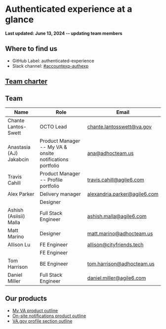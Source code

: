 # Authenticated experience at a glance

**Last updated: June 13, 2024 -- updating team members**

## Where to find us 

- GitHub Label: authenticated-experience 
- Slack channel: [#accountexp-authexp](https://dsva.slack.com/channels/accountexp-authexp) 

## [Team charter](https://github.com/department-of-veterans-affairs/va.gov-team/blob/master/products/identity-personalization/team/charter.md)

## Team

|Name|Role|Email|
|----|----|-----|
|Chante Lantos-Swett |OCTO Lead| chante.lantosswett@va.gov |
|Anastasia (AJ) Jakabcin |Product Manager -- My VA & onsite notifications portfolio| ana@adhocteam.us |
|Travis Cahill|Product Manager -- Profile portfolio|travis.cahill@agile6.com|
|Alex Parker| Delivery manager | alexandria.parker@agile6.com |
| | Designer |  |
| Ashish (Asiisii) Malla | Full Stack Engineer | ashish.malla@agile6.com |
|Matt Marino|	Designer | matt.marino@adhocteam.us  |
|Allison Lu | FE Engineer| allison@cityfriends.tech |
| | FE Engineer | |
|Tom Harrison| BE Engineer | tom.harrison@adhocteam.us|
|Daniel Miller | Full Stack Engineer | daniel.miller@agile6.com|

## Our products

- [My VA product outline](https://github.com/department-of-veterans-affairs/va.gov-team/tree/master/products/identity-personalization/my-va#readme)
- [On-site notifications product outline](https://github.com/department-of-veterans-affairs/va.gov-team/tree/master/products/identity-personalization/onsite-notifications)
- [VA.gov profile section outline](https://github.com/department-of-veterans-affairs/va.gov-team/blob/master/products/identity-personalization/profile/README.md)
